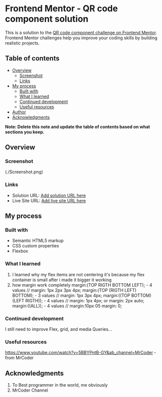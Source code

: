 # Frontend Mentor - QR code component solution

This is a solution to the [QR code component challenge on Frontend Mentor](https://www.frontendmentor.io/challenges/qr-code-component-iux_sIO_H). Frontend Mentor challenges help you improve your coding skills by building realistic projects. 

## Table of contents

- [Overview](#overview)
  - [Screenshot](#screenshot)
  - [Links](#links)
- [My process](#my-process)
  - [Built with](#built-with)
  - [What I learned](#what-i-learned)
  - [Continued development](#continued-development)
  - [Useful resources](#useful-resources)
- [Author](#author)
- [Acknowledgments](#acknowledgments)

**Note: Delete this note and update the table of contents based on what sections you keep.**

## Overview

### Screenshot

(./Screenshot.png)

### Links

- Solution URL: [Add solution URL here](https://your-solution-url.com)
- Live Site URL: [Add live site URL here](https://your-live-site-url.com)

## My process

### Built with

- Semantic HTML5 markup
- CSS custom properties
- Flexbox


### What I learned

1. I learned why my flex items are not centering it's because my flex container is small after i made it bigger it working
2. how margin work completely
   margin:(TOP RIGTH BOTTOM LEFT); - 4 values // margin: 1px 2px 3px 4px;
   margin:(TOP (RIGTH LEFT) BOTTOM); - 3 values // margin: 1px 3px 4px;
   margin:((TOP BOTTOM) (LEFT RIGTH)); - 4 values // margin: 1px 4px;  or  margin: 2px auto;
   margin:((ALL)); - 4 values // margin:10px  05 margin: 0;


### Continued development

I still need to improve Flex, grid, and media Queries...

### Useful resources

https://www.youtube.com/watch?v=5BBYPntB-GY&ab_channel=MrCoder - from MrCoder


## Acknowledgments

1. To Best programmer in the world, me obviously
2. MrCoder Channel
